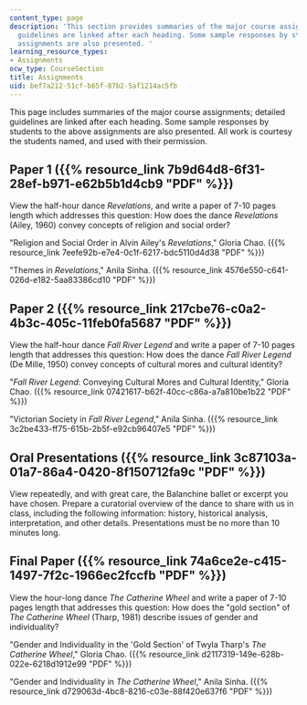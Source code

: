 ```yaml
---
content_type: page
description: 'This section provides summaries of the major course assignments; detailed
  guidelines are linked after each heading. Some sample responses by students to the
  assignments are also presented. '
learning_resource_types:
- Assignments
ocw_type: CourseSection
title: Assignments
uid: bef7a212-51cf-b65f-87b2-5af1214ac5fb
---
```


This page includes summaries of the major course assignments; detailed guidelines are linked after each heading. Some sample responses by students to the above assignments are also presented. All work is courtesy the students named, and used with their permission.

Paper 1 ({{% resource_link 7b9d64d8-6f31-28ef-b971-e62b5b1d4cb9 "PDF" %}})
---------------------------------------------------------------

View the half-hour dance _Revelations_, and write a paper of 7-10 pages length which addresses this question: How does the dance _Revelations_ (Ailey, 1960) convey concepts of religion and social order?

"Religion and Social Order in Alvin Ailey's _Revelations_," Gloria Chao. ({{% resource_link 7eefe92b-e7e4-0c1f-6217-bdc5110d4d38 "PDF" %}})

"Themes in _Revelations_," Anila Sinha. ({{% resource_link 4576e550-c641-026d-e182-5aa83386cd10 "PDF" %}})

Paper 2 ({{% resource_link 217cbe76-c0a2-4b3c-405c-11feb0fa5687 "PDF" %}})
---------------------------------------------------------------

View the half-hour dance _Fall River Legend_ and write a paper of 7-10 pages length that addresses this question: How does the dance _Fall River Legend_ (De Mille, 1950) convey concepts of cultural mores and cultural identity?

"_Fall River Legend_: Conveying Cultural Mores and Cultural Identity," Gloria Chao. ({{% resource_link 07421617-b62f-40cc-c86a-a7a810be1b22 "PDF" %}})

"Victorian Society in _Fall River Legend_," Anila Sinha. ({{% resource_link 3c2be433-ff75-615b-2b5f-e92cb96407e5 "PDF" %}})

Oral Presentations ({{% resource_link 3c87103a-01a7-86a4-0420-8f150712fa9c "PDF" %}})
-------------------------------------------------------------------------

View repeatedly, and with great care, the Balanchine ballet or excerpt you have chosen. Prepare a curatorial overview of the dance to share with us in class, including the following information: history, historical analysis, interpretation, and other details. Presentations must be no more than 10 minutes long.

Final Paper ({{% resource_link 74a6ce2e-c415-1497-7f2c-1966ec2fccfb "PDF" %}})
-------------------------------------------------------------------

View the hour-long dance _The Catherine Wheel_ and write a paper of 7-10 pages length that addresses this question: How does the "gold section" of _The Catherine Wheel_ (Tharp, 1981) describe issues of gender and individuality?

"Gender and Individuality in the 'Gold Section' of Twyla Tharp's _The Catherine Wheel_," Gloria Chao. ({{% resource_link d2117319-149e-628b-022e-6218d1912e99 "PDF" %}})

"Gender and Individuality in _The Catherine Wheel_," Anila Sinha. ({{% resource_link d729063d-4bc8-8216-c03e-88f420e637f6 "PDF" %}})